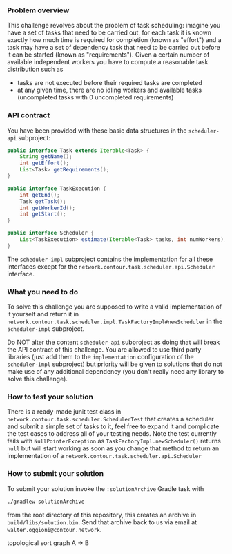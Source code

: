 ### Problem overview

This challenge revolves about the problem of task scheduling: imagine you have a set of tasks that need to be carried out,
for each task it is known exactly how much time is required for completion (known as "effort") and a task
may have a set of dependency task that need to be carried out before it can be started (known as "requirements").
Given a certain number of available independent workers you have to compute a reasonable task distribution such as

- tasks are not executed before their required tasks are completed
- at any given time, there are no idling workers and available tasks (uncompleted tasks with 0 uncompleted requirements)

### API contract

You have been provided with these basic data structures in the `scheduler-api` subproject:

```java
public interface Task extends Iterable<Task> {
    String getName();
    int getEffort();
    List<Task> getRequirements();
}

public interface TaskExecution {
    int getEnd();
    Task getTask();
    int getWorkerId();
    int getStart();
}

public interface Scheduler {
    List<TaskExecution> estimate(Iterable<Task> tasks, int numWorkers);
}
```

The `scheduler-impl` subproject contains the implementation for all these interfaces except
for the `network.contour.task.scheduler.api.Scheduler` interface. 

### What you need to do
To solve this challenge you are supposed to write 
a valid implementation of it yourself and return it in 
`network.contour.task.scheduler.impl.TaskFactoryImpl#newScheduler` in the `scheduler-impl` subproject.


Do NOT alter the content `scheduler-api` subproject as doing that will break the API contract
of this challenge. You are allowed to use third party libraries 
(just add them to the `implementation` configuration of the `scheduler-impl` subproject) but priority
will be given to solutions that do not make use of any additional dependency 
(you don't really need any library to solve this challenge).

### How to test your solution

There is a ready-made junit test class in 
`network.contour.task.scheduler.SchedulerTest` that creates a scheduler and submit
a simple set of tasks to it, feel free to expand it and complicate the test cases
to address all of your testing needs. Note the test currently 
fails with `NullPointerException` as `TaskFactoryImpl.newScheduler()` 
returns `null` but will start working as soon as you change that method to return
an implementation of a `network.contour.task.scheduler.api.Scheduler`


### How to submit your solution

To submit your solution invoke the `:solutionArchive` Gradle task with

```bash
./gradlew solutionArchive
```

from the root directory of this repository, this creates an archive in `build/libs/solution.bin`. 
Send that archive back to us via email at `walter.oggioni@contour.network`.

topological sort
graph A -> B
